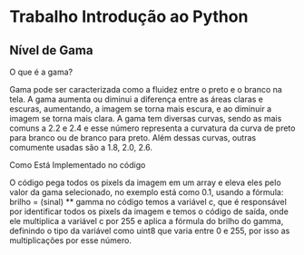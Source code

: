 # Trabalho Introdução ao Python

<h2>Nível de Gama</h2>

O que é a gama?

Gama pode ser caracterizada como a fluidez entre o preto e o branco na tela. A gama aumenta ou diminui a diferença entre as áreas claras e escuras, aumentando, a imagem se torna mais escura, e ao diminuir a imagem se torna mais clara. A gama tem diversas curvas, sendo as mais comuns a 2.2 e 2.4 e esse número representa a curvatura da curva de preto para branco ou de branco para preto. Além dessas curvas, outras comumente usadas são a 1.8, 2.0, 2.6.

Como Está Implementado no código

O código pega todos os pixels da imagem em um array e eleva eles pelo valor da gama selecionado, no exemplo está como 0.1, usando a fórmula: brilho = (sinal) ** gamma
no código temos a variável c, que é responsável por identificar todos os pixels da imagem e temos o código de saída, onde ele multiplica a variável c por 255 e aplica a fórmula do brilho do gamma, definindo o tipo da variável como uint8 que varia entre 0 e 255, por isso as multiplicações por esse número.

